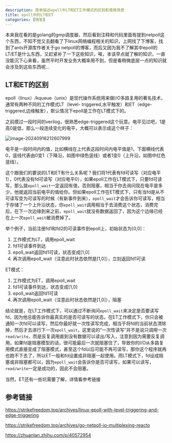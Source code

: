 ```yaml
---
description: 简单描述epoll中LT和ET工作模式的区别和使用场景
title: epoll中的LT和ET
categories: [随笔]
---
```


本来我在看的是golang的gmp调度器，然后看到注释和代码里面有提到netpoll这个东西，不知不觉又去翻看了下linux网络编程相关的知识，上网找了下博客，找到了ants开源库作者关于go netpoll的博客，而后又因为我不了解其中epoll的LT/ET是什么东西，又赶紧补了一下这些知识，唉，本该早点就了解的知识，一直没能沉下心来看，虽然平时开发业务大概率用不到，但是看稍微底层一点的知识就会涉及到这些东西呢...

## LT和ET的区别

epoll（linux）/kqueue（unix）是现代操作系统用来做I/O多路复用的著名技术，通常有两种不同的工作模式LT（level- triggered,水平触发）和ET（edge-triggered,边缘触发），默认情况下epoll是工作在LT模式下的。

之前摸过一段时间的verilog，很熟悉edge-triggered这个玩意。电平见过吧，1是高0是低，那么一段连续变化的电平，大概可以表示成这个样子：

![image-20240916212607999](https://cdn.jsdelivr.net/gh/NOS-AE/assets@main/img/image-20240916212607999.png)

电平是一段时间内的值，比如横线在上代表这段时间内电平值是1，下面横线代表0，竖线代表由0变1（下降沿，如图中绿色竖线）或者1变0（上升沿，如图中红色竖线）。

这个跟我们的要说的LT和ET有什么关系呢？我们将1代表有fd可读写（对应电平1），0代表没有fd可读写（对应电平0），如果epoll工作在LT模式下，只要fd可读写，那么就`epoll_wait`一定返回有值，否则阻塞，相当于你去询问现在电平是多少，他就返回当前电平的值给你。但如果epoll工作在ET模式下，只有当fd是从不可读写变为可读写的时候（有新事件到来），`epoll_wait`才会告诉你可读写，相当于存储了一个上升沿状态，你`epoll_wait`调用相当于去消费这个状态，消费完后，在下一次边缘到来之前，`epoll_wait`就没有数据返回了，因为这个边缘已经在上一次`epoll_wait`被消费掉了。

举个例子，当前注册fd1和fd2的可读事件到epoll上，初始状态为[0,0]：

1. 工作模式为LT，调用epoll_wait
2. fd1可读事件到达
3. epoll_wait返回fd1可读，状态变成[1,0]
4. 再次调用epoll_wait（注意此时状态依然是[1,0]），立刻返回fd1可读

ET模式：

1. 工作模式为ET，调用epoll_wait
2. fd1可读事件到达，状态变成[1,0]
3. epoll_wait返回fd1可读
4. 再次调用epoll_wait（注意此时状态依然是[1,0]），阻塞

结论就是，在LT工作模式下，可以通过不断询问`epoll_wait`来决定是否要读写fd，因为他总能告诉你最真实的是否可读写的状态。在ET工作模式下，你只会被通知一次fd可以读写，然后你最好就一次性读写完成，相当于将fd的当前状态清除掉，然后才去进行下一次`epoll_wait`，这里说的“一次性读写”并不是说只调用一次`read/write`，而是反复调用直到没有数据可以读出/写入，注意到因为需要反复调用，如果fd是阻塞模型的话，很可能最后一次就阻塞住了，导致你的I/O从多路复用模式直接变成了阻塞模式，甚至这个fd以后可能不再可读写，那你这个程序就再也跑不下去了，所以ET一般和fd设置成非阻塞一起使用。而LT模式下，fd设成阻塞或非阻塞都可以，因为`epoll_wait`会告诉你是否可读写，如果可以读写，`read/write`一定是成功的，因此不会阻塞。

当然，ET还有一些坑需要了解，详情看参考链接

## 参考链接

<https://strikefreedom.top/archives/linux-epoll-with-level-triggering-and-edge-triggering>

<https://strikefreedom.top/archives/go-netpoll-io-multiplexing-reacto>

<https://zhuanlan.zhihu.com/p/40572954>
